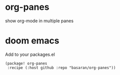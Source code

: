 # org-panes
show org-mode in multiple panes

# doom emacs
Add to your packages.el
```elisp
(package! org-panes 
 :recipe (:host github :repo "basaran/org-panes"))
```
